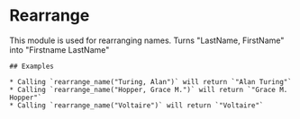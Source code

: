 Rearrange
=========

This module is used for rearranging names.
Turns "LastName, FirstName" into "Firstname LastName"

    ## Examples

    * Calling `rearrange_name("Turing, Alan")` will return `"Alan Turing"`
    * Calling `rearrange_name("Hopper, Grace M.")` will return `"Grace M. Hopper"`
    * Calling `rearrange_name("Voltaire")` will return `"Voltaire"`
